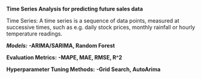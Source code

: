 **Time Series Analysis for predicting future sales data**

Time Series:
A time series is a sequence of data points, measured at successive times, such as e.g. daily stock prices, monthly rainfall or hourly temperature readings.

***Models:***
**-ARIMA/SARIMA, Random Forest**

**Evaluation Metrics:**
**-MAPE, MAE, RMSE, R^2**

**Hyperparameter Tuning Methods:**
**-Grid Search, AutoArima**

